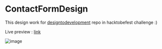 # ContactFormDesign

This design work for [designtodevelopment](https://github.com/rishikeshreddyakkireddy/designtodevelopment) repo in hacktobefest challenge :)

Live preview : [link](https://mostafakmilly.github.io/ContactFormDesign/) 

![image](https://i.ibb.co/xFgD2R2/127-0-0-1-5500-1.png)
